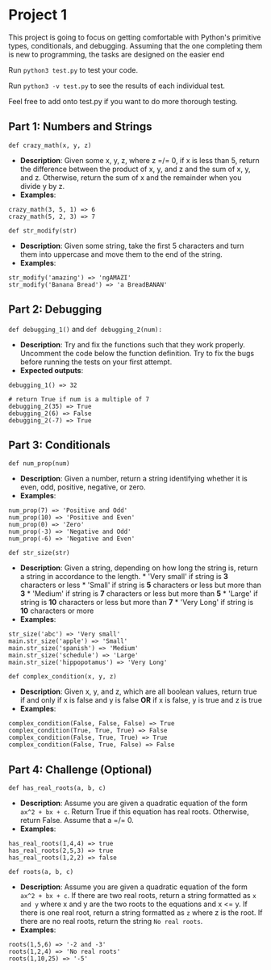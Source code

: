 # Project 1
This project is going to focus on getting comfortable with Python's primitive types, conditionals, and debugging. Assuming that the one completing them is new to programming, the tasks are designed on the easier end

Run `python3 test.py` to test your code.

Run `python3 -v test.py` to see the results of each individual test.

Feel free to add onto test.py if you want to do more thorough testing.

Part 1: Numbers and Strings
------------------------
`def crazy_math(x, y, z)`
* **Description**: Given some x, y, z, where z =/= 0, if x is less than 5, return the difference between the product of x, y, and z and the sum of x, y, and z. Otherwise, return the sum of x and the remainder when you divide y by z.
* **Examples**:
```
crazy_math(3, 5, 1) => 6
crazy_math(5, 2, 3) => 7
```

`def str_modify(str)`
* **Description**: Given some string, take the first 5 characters and turn them into uppercase and move them to the end of the string.
* **Examples**:
```
str_modify('amazing') => 'ngAMAZI'
str_modify('Banana Bread') => 'a BreadBANAN'

```

Part 2: Debugging
-----------------
`def debugging_1()` and `def debugging_2(num):`
* **Description**: Try and fix the functions such that they work properly. Uncomment the code below the function definition. Try to fix the bugs before running the tests on your first attempt.
* **Expected outputs**:
```
debugging_1() => 32

# return True if num is a multiple of 7
debugging_2(35) => True
debugging_2(6) => False
debugging_2(-7) => True
```

Part 3: Conditionals
--------------------
`def num_prop(num)`
* **Description**: Given a number, return a string identifying whether it is even, odd, positive, negative, or zero.
* **Examples**:
```
num_prop(7) => 'Positive and Odd'
num_prop(10) => 'Positive and Even'
num_prop(0) => 'Zero'
num_prop(-3) => 'Negative and Odd'
num_prop(-6) => 'Negative and Even'
```

`def str_size(str)`
* **Description**: Given a string, depending on how long the string is, return a string in accordance to the length.
       * 'Very small' if string is **3** characters or less
       * 'Small' if string is **5** characters or less but more than **3**
       * 'Medium' if string is **7** characters or less but more than **5**
       * 'Large' if string is **10** characters or less but more than **7**
       * 'Very Long' if string is **10** characters or more
* **Examples**:
```
str_size('abc') => 'Very small'
main.str_size('apple') => 'Small'
main.str_size('spanish') => 'Medium'
main.str_size('schedule') => 'Large'
main.str_size('hippopotamus') => 'Very Long'
```

`def complex_condition(x, y, z)`
* **Description**: Given x, y, and z, which are all boolean values, return true if and only if x is false and y is false **OR** if x is false, y is true and z is true
* **Examples**:
```
complex_condition(False, False, False) => True
complex_condition(True, True, True) => False
complex_condition(False, True, True) => True
complex_condition(False, True, False) => False
```
Part 4: Challenge (Optional)
----------------
`def has_real_roots(a, b, c)`
* **Description**: Assume you are given a quadratic equation of the form `ax^2 + bx + c`. Return True if this equation has real roots. Otherwise, return False. Assume that a =/= 0.
* **Examples**:
```
has_real_roots(1,4,4) => true
has_real_roots(2,5,3) => true
has_real_roots(1,2,2) => false
```

`def roots(a, b, c)`
* **Description**: Assume you are given a quadratic equation of the form `ax^2 + bx + c`. If there are two real roots, return a string formatted as `x and y` where x and y are the two roots to the equations and x <= y. If there is one real root, return a string formatted as `z` where z is the root. If there are no real roots, return the string `No real roots`.
* **Examples**:
```
roots(1,5,6) => '-2 and -3'
roots(1,2,4) => 'No real roots'
roots(1,10,25) => '-5'
```
